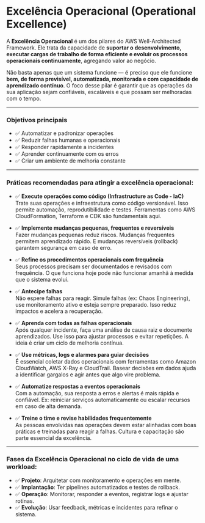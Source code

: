 # Excelência Operacional (Operational Excellence)

A **Excelência Operacional** é um dos pilares do AWS Well-Architected Framework. Ele trata da capacidade de **suportar o desenvolvimento, executar cargas de trabalho de forma eficiente e evoluir os processos operacionais continuamente**, agregando valor ao negócio.

Não basta apenas que um sistema funcione — é preciso que ele funcione **bem, de forma previsível, automatizada, monitorada e com capacidade de aprendizado contínuo**. O foco desse pilar é garantir que as operações da sua aplicação sejam confiáveis, escaláveis e que possam ser melhoradas com o tempo.

---

### Objetivos principais

- ✅ Automatizar e padronizar operações
- ✅ Reduzir falhas humanas e operacionais
- ✅ Responder rapidamente a incidentes
- ✅ Aprender continuamente com os erros
- ✅ Criar um ambiente de melhoria constante

---

### Práticas recomendadas para atingir a excelência operacional:

- ✅ **Execute operações como código (Infrastructure as Code - IaC)**  
   Trate suas operações e infraestrutura como código versionável. Isso permite automação, reprodutibilidade e testes. Ferramentas como AWS CloudFormation, Terraform e CDK são fundamentais aqui.

- ✅ **Implemente mudanças pequenas, frequentes e reversíveis**  
   Fazer mudanças pequenas reduz riscos. Mudanças frequentes permitem aprendizado rápido. E mudanças reversíveis (rollback) garantem segurança em caso de erro.

- ✅ **Refine os procedimentos operacionais com frequência**  
   Seus processos precisam ser documentados e revisados com frequência. O que funciona hoje pode não funcionar amanhã à medida que o sistema evolui.

- ✅ **Antecipe falhas**  
   Não espere falhas para reagir. Simule falhas (ex: Chaos Engineering), use monitoramento ativo e esteja sempre preparado. Isso reduz impactos e acelera a recuperação.

- ✅ **Aprenda com todas as falhas operacionais**  
   Após qualquer incidente, faça uma análise de causa raiz e documente aprendizados. Use isso para ajustar processos e evitar repetições. A ideia é criar um ciclo de melhoria contínua.

- ✅ **Use métricas, logs e alarmes para guiar decisões**  
   É essencial coletar dados operacionais com ferramentas como Amazon CloudWatch, AWS X-Ray e CloudTrail. Basear decisões em dados ajuda a identificar gargalos e agir antes que algo vire problema.

- ✅ **Automatize respostas a eventos operacionais**  
   Com a automação, sua resposta a erros e alertas é mais rápida e confiável. Ex: reiniciar serviços automaticamente ou escalar recursos em caso de alta demanda.

- ✅ **Treine o time e revise habilidades frequentemente**  
   As pessoas envolvidas nas operações devem estar alinhadas com boas práticas e treinadas para reagir a falhas. Cultura e capacitação são parte essencial da excelência.

---

### Fases da Excelência Operacional no ciclo de vida de uma workload:

- ✅ **Projeto**: Arquitetar com monitoramento e operações em mente.
- ✅ **Implantação**: Ter pipelines automatizados e testes de rollback.
- ✅ **Operação**: Monitorar, responder a eventos, registrar logs e ajustar rotinas.
- ✅ **Evolução**: Usar feedback, métricas e incidentes para refinar o sistema.
